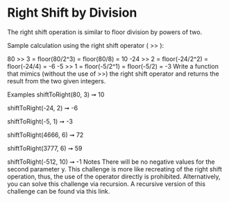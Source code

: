 # Right Shift by Division

The right shift operation is similar to floor division by powers of two.

Sample calculation using the right shift operator ( >> ):

80 >> 3 = floor(80/2^3) = floor(80/8) = 10
-24 >> 2 = floor(-24/2^2) = floor(-24/4) = -6
-5 >> 1 = floor(-5/2^1) = floor(-5/2) = -3
Write a function that mimics (without the use of >>) the right shift operator and returns the result from the two given integers.

Examples
shiftToRight(80, 3) ➞ 10

shiftToRight(-24, 2) ➞ -6

shiftToRight(-5, 1) ➞ -3

shiftToRight(4666, 6) ➞ 72

shiftToRight(3777, 6) ➞ 59

shiftToRight(-512, 10) ➞ -1
Notes
There will be no negative values for the second parameter y.
This challenge is more like recreating of the right shift operation, thus, the use of the operator directly is prohibited.
Alternatively, you can solve this challenge via recursion.
A recursive version of this challenge can be found via this link.
